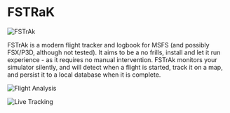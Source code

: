 
# FSTRaK

![FSTrAk](https://github.com/o4oren/FSTRaK/assets/23486326/024542ad-ca3d-4e81-9fe8-7dec53ea6ab1)

FSTrAk is a modern flight tracker and logbook for MSFS (and possibly FSX/P3D, although not tested).
It aims to be a no frills, install and let it run experience - as it requires no manual intervention.
FSTrAk monitors your simulator silently, and will detect when a flight is started, track it on a map, and persist it to a local database when it is complete.

![Flight Analysis](https://github.com/o4oren/FSTRaK/assets/23486326/d7be6646-1491-4e67-a32c-ca17e2c9d446)

![Live Tracking](https://github.com/o4oren/FSTRaK/assets/23486326/fdf91d52-2cb3-4aab-874d-d22d42660b7c)
